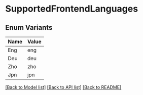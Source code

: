 # SupportedFrontendLanguages

## Enum Variants

| Name | Value |
|---- | -----|
| Eng | eng |
| Deu | deu |
| Zho | zho |
| Jpn | jpn |


[[Back to Model list]](../README.md#documentation-for-models) [[Back to API list]](../README.md#documentation-for-api-endpoints) [[Back to README]](../README.md)


